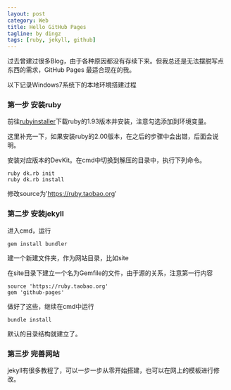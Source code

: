 ```yaml
---
layout: post
category: Web
title: Hello GitHub Pages
tagline: by dingz
tags: [ruby, jekyll, github]
---
```


过去曾建过很多Blog，由于各种原因都没有存续下来。但我总还是无法摆脱写点东西的需求，GitHub Pages 最适合现在的我。

<!--more-->

以下记录Windows7系统下的本地环境搭建过程

### 第一步 安装ruby ###
前往[rubyinstaller](http://rubyinstaller.org/downloads/)下载ruby的1.93版本并安装，注意勾选添加到环境变量。

这里补充一下，如果安装ruby的2.00版本，在之后的步骤中会出错，后面会说明。

安装对应版本的DevKit。在cmd中切换到解压的目录中，执行下列命令。

    ruby dk.rb init
    ruby dk.rb install

修改source为'https://ruby.taobao.org'

### 第二步 安装jekyll ###
进入cmd，运行

    gem install bundler

建一个新建文件夹，作为网站目录，比如site

在site目录下建立一个名为Gemfile的文件，由于源的关系，注意第一行内容

    source 'https://ruby.taobao.org'
    gem 'github-pages'

做好了这些，继续在cmd中运行

    bundle install

默认的目录结构就建立了。

### 第三步 完善网站 ###
jekyll有很多教程了，可以一步一步从零开始搭建，也可以在网上的模板进行修改。





